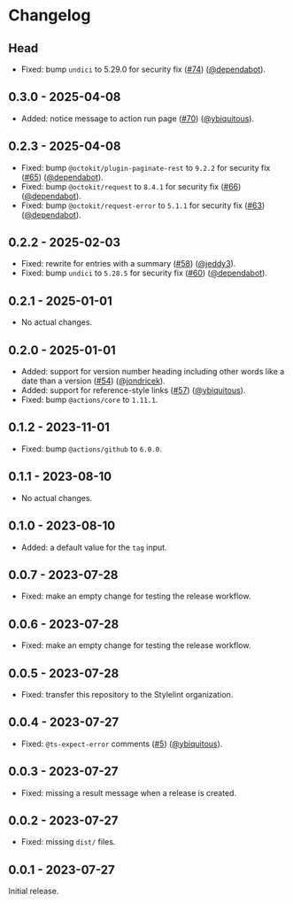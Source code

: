# Changelog

## Head

- Fixed: bump `undici` to 5.29.0 for security fix ([#74][]) ([@dependabot][]).

## 0.3.0 - 2025-04-08

- Added: notice message to action run page ([#70][]) ([@ybiquitous][]).

## 0.2.3 - 2025-04-08

- Fixed: bump `@octokit/plugin-paginate-rest` to `9.2.2` for security fix ([#65][]) ([@dependabot][]).
- Fixed: bump `@octokit/request` to `8.4.1` for security fix ([#66][]) ([@dependabot][]).
- Fixed: bump `@octokit/request-error` to `5.1.1` for security fix ([#63][]) ([@dependabot][]).

## 0.2.2 - 2025-02-03

- Fixed: rewrite for entries with a summary ([#58][]) ([@jeddy3][]).
- Fixed: bump `undici` to `5.28.5` for security fix ([#60][]) ([@dependabot][]).

## 0.2.1 - 2025-01-01

- No actual changes.

## 0.2.0 - 2025-01-01

- Added: support for version number heading including other words like a date than a version ([#54][]) ([@jondricek][]).
- Added: support for reference-style links ([#57][]) ([@ybiquitous][]).
- Fixed: bump `@actions/core` to `1.11.1`.

## 0.1.2 - 2023-11-01

- Fixed: bump `@actions/github` to `6.0.0`.

## 0.1.1 - 2023-08-10

- No actual changes.

## 0.1.0 - 2023-08-10

- Added: a default value for the `tag` input.

## 0.0.7 - 2023-07-28

- Fixed: make an empty change for testing the release workflow.

## 0.0.6 - 2023-07-28

- Fixed: make an empty change for testing the release workflow.

## 0.0.5 - 2023-07-28

- Fixed: transfer this repository to the Stylelint organization.

## 0.0.4 - 2023-07-27

- Fixed: `@ts-expect-error` comments ([#5][]) ([@ybiquitous][]).

## 0.0.3 - 2023-07-27

- Fixed: missing a result message when a release is created.

## 0.0.2 - 2023-07-27

- Fixed: missing `dist/` files.

## 0.0.1 - 2023-07-27

Initial release.

<!-- In numerical order -->

[#5]: https://github.com/stylelint/changelog-to-github-release-action/pull/5
[#54]: https://github.com/stylelint/changelog-to-github-release-action/pull/54
[#57]: https://github.com/stylelint/changelog-to-github-release-action/pull/57
[#58]: https://github.com/stylelint/changelog-to-github-release-action/pull/58
[#60]: https://github.com/stylelint/changelog-to-github-release-action/pull/60
[#63]: https://github.com/stylelint/changelog-to-github-release-action/pull/63
[#65]: https://github.com/stylelint/changelog-to-github-release-action/pull/65
[#66]: https://github.com/stylelint/changelog-to-github-release-action/pull/66
[#70]: https://github.com/stylelint/changelog-to-github-release-action/pull/70
[#74]: https://github.com/stylelint/changelog-to-github-release-action/pull/74

<!-- In alphabetical order -->

[@dependabot]: https://github.com/dependabot
[@jeddy3]: https://github.com/jeddy3
[@jondricek]: https://github.com/jondricek
[@ybiquitous]: https://github.com/ybiquitous

